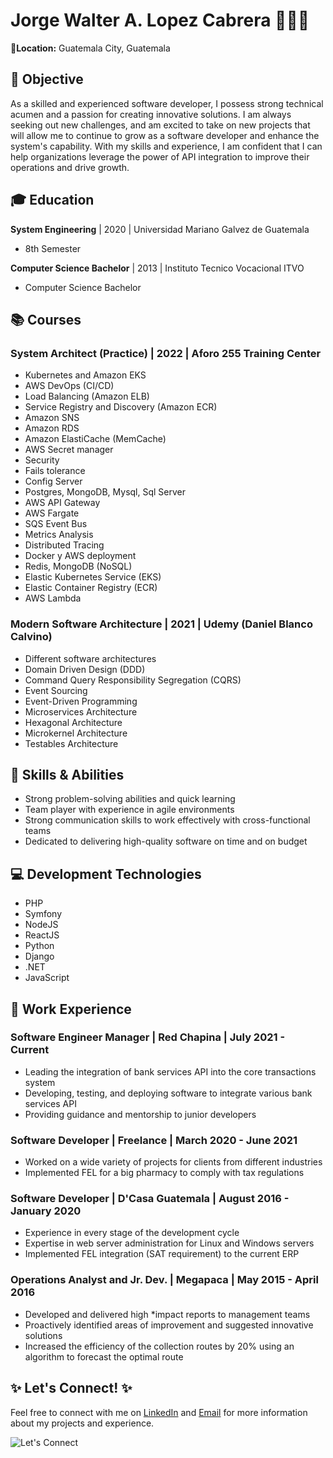 
# Jorge Walter A. Lopez Cabrera 👨🏽‍💻 

📍**Location:**  Guatemala City, Guatemala

## 🎯 Objective
As a skilled and experienced software developer, I possess strong technical acumen and a passion for creating innovative solutions. I am always seeking out new challenges, and am excited to take on new projects that will allow me to continue to grow as a software developer and enhance the system's capability. With my skills and experience, I am confident that I can help organizations leverage the power of API integration to improve their operations and drive growth.

## 🎓 Education
**System Engineering** | 2020 | Universidad Mariano Galvez de Guatemala  
* 8th Semester

**Computer Science Bachelor** | 2013 | Instituto Tecnico Vocacional ITVO  
* Computer Science Bachelor

## 📚 Courses
### System Architect (Practice) | 2022 | Aforo 255 Training Center
* Kubernetes and Amazon EKS
* AWS DevOps (CI/CD)
* Load Balancing (Amazon ELB)
* Service Registry and Discovery (Amazon ECR)
* Amazon SNS
* Amazon RDS
* Amazon ElastiCache (MemCache)
* AWS Secret manager
* Security
* Fails tolerance
* Config Server
* Postgres, MongoDB, Mysql, Sql Server
* AWS API Gateway
* AWS Fargate
* SQS Event Bus
* Metrics Analysis
* Distributed Tracing
* Docker y AWS deployment
* Redis, MongoDB (NoSQL)
* Elastic Kubernetes Service (EKS)
* Elastic Container Registry (ECR)
* AWS Lambda

### Modern Software Architecture | 2021 | Udemy (Daniel Blanco Calvino)
* Different software architectures
* Domain Driven Design (DDD)
* Command Query Responsibility Segregation (CQRS)
* Event Sourcing
* Event-Driven Programming
* Microservices Architecture
* Hexagonal Architecture
* Microkernel Architecture
* Testables Architecture

## 💪 Skills & Abilities
* Strong problem-solving abilities and quick learning
* Team player with experience in agile environments
* Strong communication skills to work effectively with cross-functional teams
* Dedicated to delivering high-quality software on time and on budget

## 💻 Development Technologies
* PHP
* Symfony
* NodeJS
* ReactJS
* Python
* Django
* .NET
* JavaScript

## 💼 Work Experience
### Software Engineer Manager | Red Chapina | July 2021 - Current
* Leading the integration of bank services API into the core transactions system
* Developing, testing, and deploying software to integrate various bank services API
* Providing guidance and mentorship to junior developers

### Software Developer | Freelance | March 2020 - June 2021
* Worked on a wide variety of projects for clients from different industries
* Implemented FEL for a big pharmacy to comply with tax regulations

### Software Developer | D'Casa Guatemala | August 2016 - January 2020
* Experience in every stage of the development cycle
* Expertise in web server administration for Linux and Windows servers
* Implemented FEL integration (SAT requirement) to the current ERP

### Operations Analyst and Jr. Dev. | Megapaca | May 2015 - April 2016
* Developed and delivered high *impact reports to management teams
* Proactively identified areas of improvement and suggested innovative solutions
* Increased the efficiency of the collection routes by 20% using an algorithm to forecast the optimal route

## ✨ Let's Connect! ✨
Feel free to connect with me on [LinkedIn](https://www.linkedin.com/in/georgedevcraft/) and [Email](mailto:jorgelop1994@gmail.com?subject=Hey!%20Let's%20Connect%20😎) for more information about my projects and experience. 

![Let's Connect](https://media.giphy.com/media/13HgwGsXF0aiGY/giphy.gif)



<!-- add the pgn in assets -->


<!--
**jorgelop1994/jorgelop1994** is a ✨ _special_ ✨ repository because its `README.md` (this file) appears on your GitHub profile.

Here are some ideas to get you started:

- 🔭 I’m currently working on ...
- 🌱 I’m currently learning ...
- 👯 I’m looking to collaborate on ...
- 🤔 I’m looking for help with ...
- 💬 Ask me about ...
- 📫 How to reach me: ...
- 😄 Pronouns: ...
- ⚡ Fun fact: ...
-->
